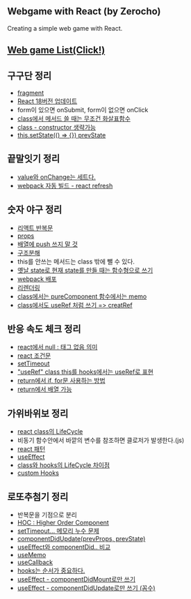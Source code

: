 ## Webgame with React (by Zerocho)
Creating a simple web game with React.  

[Web game List(Click!)](https://h-alex2.github.io/webgame-react/)
---

## 구구단 정리
- [fragment](https://github.com/h-alex2/webgame-react/blob/master/1.%EA%B5%AC%EA%B5%AC%EB%8B%A8/README.md#fragment)
- [React 18버전 업데이트](https://github.com/h-alex2/webgame-react/blob/master/1.%EA%B5%AC%EA%B5%AC%EB%8B%A8/README.md#react-18%EB%B2%84%EC%A0%84-%EC%97%85%EB%8D%B0%EC%9D%B4%ED%8A%B8%EB%A1%9C)
- form이 있으면 onSubmit, form이 없으면 onClick
- [class에서 메서드 쓸 때는 무조건 화살표함수](https://github.com/h-alex2/webgame-react/blob/master/1.%EA%B5%AC%EA%B5%AC%EB%8B%A8/README.md#class%EC%97%90%EC%84%9C-%EB%A9%94%EC%84%9C%EB%93%9C-%EC%93%B8-%EB%95%8C%EB%8A%94-%EB%AC%B4%EC%A1%B0%EA%B1%B4-%ED%99%94%EC%82%B4%ED%91%9C%ED%95%A8%EC%88%98-%EC%93%B0%EA%B8%B0-function%EC%9C%BC%EB%A1%9C-%EC%8D%A8%EB%8F%84-%EB%90%98%EC%A7%80%EB%A7%8C-bind%EB%A5%BC-%EC%82%AC%EC%9A%A9%ED%95%B4%EC%95%BC%ED%95%A8-this%EA%B0%80-%EB%8B%AC%EB%9D%BC%EC%A0%B8%EC%84%9C)
- [class - constructor 생략가능](https://github.com/h-alex2/webgame-react/blob/master/1.%EA%B5%AC%EA%B5%AC%EB%8B%A8/README.md#class---constructor)
- [this.setState(() => {}) prevState](https://github.com/h-alex2/webgame-react/blob/master/1.%EA%B5%AC%EA%B5%AC%EB%8B%A8/README.md#thissetstate--)


## 끝말잇기 정리
- [value와 onChange는 세트다.](https://github.com/h-alex2/webgame-react/blob/master/2.%EB%81%9D%EB%A7%90%EC%9E%87%EA%B8%B0/README.md#value%EC%99%80-onchange%EB%8A%94-%EC%84%B8%ED%8A%B8%EB%8B%A4)
- [webpack 자동 빌드 - react refresh](https://github.com/h-alex2/webgame-react/blob/master/2.%EB%81%9D%EB%A7%90%EC%9E%87%EA%B8%B0/README.md#webpack-%EC%9E%90%EB%8F%99-%EB%B9%8C%EB%93%9C---react-refresh)


## 숫자 야구 정리
- [리액트 반복문](https://github.com/h-alex2/webgame-react/blob/master/3.%EC%88%AB%EC%9E%90%EC%95%BC%EA%B5%AC/README.md#%EB%B0%98%EB%B3%B5%EB%AC%B8)
- [props](https://github.com/h-alex2/webgame-react/blob/master/3.%EC%88%AB%EC%9E%90%EC%95%BC%EA%B5%AC/README.md#props)
- [배열에 push 쓰지 말 것](https://github.com/h-alex2/webgame-react/blob/master/3.%EC%88%AB%EC%9E%90%EC%95%BC%EA%B5%AC/README.md#push-x)
- [구조분해](https://github.com/h-alex2/webgame-react/blob/master/3.%EC%88%AB%EC%9E%90%EC%95%BC%EA%B5%AC/README.md#%EA%B5%AC%EC%A1%B0%EB%B6%84%ED%95%B4)
- this를 안쓰는 메서드는 class 밖에 뺄 수 있다.
- [옛날 state로 현재 state를 만들 때는 함수형으로 쓰기](https://github.com/h-alex2/webgame-react/blob/master/3.%EC%88%AB%EC%9E%90%EC%95%BC%EA%B5%AC/README.md#%EC%98%9B%EB%82%A0-state%EB%A1%9C-%ED%98%84%EC%9E%AC-state%EB%A5%BC-%EB%A7%8C%EB%93%A4-%EB%95%8C%EB%8A%94-%ED%95%A8%EC%88%98%ED%98%95%EC%9C%BC%EB%A1%9C-%EC%93%B0%EA%B8%B0)
- [webpack 배포](https://github.com/h-alex2/webgame-react/blob/master/3.%EC%88%AB%EC%9E%90%EC%95%BC%EA%B5%AC/README.md#webpack-%EB%B0%B0%ED%8F%AC)
- [리렌더링](https://github.com/h-alex2/webgame-react/blob/master/3.%EC%88%AB%EC%9E%90%EC%95%BC%EA%B5%AC/README.md#%EB%A6%AC%EB%A0%8C%EB%8D%94%EB%A7%81)
- [class에서는 pureComponent 함수에서는 memo](https://github.com/h-alex2/webgame-react/blob/master/3.%EC%88%AB%EC%9E%90%EC%95%BC%EA%B5%AC/README.md#class%EC%97%90%EC%84%9C%EB%8A%94-purecomponent-%ED%95%A8%EC%88%98%EC%97%90%EC%84%9C%EB%8A%94-memo)
- [class에서도 useRef 처럼 쓰기 => creatRef](https://github.com/h-alex2/webgame-react/blob/master/3.%EC%88%AB%EC%9E%90%EC%95%BC%EA%B5%AC/README.md#class%EC%97%90%EC%84%9C%EB%8F%84-useref-%EC%B2%98%EB%9F%BC-%EC%93%B0%EA%B8%B0--creatref)



## 반응 속도 체크 정리
- [react에서 null : 태그 없음 의미](https://github.com/h-alex2/webgame-react/blob/master/4.%EB%B0%98%EC%9D%91%EC%86%8D%EB%8F%84%EC%B2%B4%ED%81%AC/README.md#null)
- [react 조건문](https://github.com/h-alex2/webgame-react/blob/master/4.%EB%B0%98%EC%9D%91%EC%86%8D%EB%8F%84%EC%B2%B4%ED%81%AC/README.md#react-%EC%A1%B0%EA%B1%B4%EB%AC%B8)
- [setTimeout](https://github.com/h-alex2/webgame-react/blob/master/4.%EB%B0%98%EC%9D%91%EC%86%8D%EB%8F%84%EC%B2%B4%ED%81%AC/README.md#settimeout)
- ["useRef" class this를 hooks에서는 useRef로 표현](https://github.com/h-alex2/webgame-react/blob/master/4.%EB%B0%98%EC%9D%91%EC%86%8D%EB%8F%84%EC%B2%B4%ED%81%AC/README.md#useref-class-this%EB%A5%BC-hooks%EC%97%90%EC%84%9C%EB%8A%94-useref%EB%A1%9C-%ED%91%9C%ED%98%84%ED%95%9C%EB%8B%A4)
- [return에서 if, for문 사용하는 방법](https://github.com/h-alex2/webgame-react/blob/master/4.%EB%B0%98%EC%9D%91%EC%86%8D%EB%8F%84%EC%B2%B4%ED%81%AC/README.md#return%EC%97%90%EC%84%9C-if-for%EB%AC%B8-%EC%82%AC%EC%9A%A9%ED%95%98%EB%8A%94-%EB%B0%A9%EB%B2%95)
- [return에서 배열 가능](https://github.com/h-alex2/webgame-react/blob/master/4.%EB%B0%98%EC%9D%91%EC%86%8D%EB%8F%84%EC%B2%B4%ED%81%AC/README.md#return%EC%97%90%EC%84%9C-%EB%B0%B0%EC%97%B4-%EA%B0%80%EB%8A%A5)

## 가위바위보 정리
- [react class의 LifeCycle](https://github.com/h-alex2/webgame-react/blob/master/5.%EA%B0%80%EC%9C%84%EB%B0%94%EC%9C%84%EB%B3%B4/README.md#react-class%EC%9D%98-lifecycle)
- 비동기 함수안에서 바깥의 변수를 참조하면 클로저가 발생한다.(js)
- [react 패턴](https://github.com/h-alex2/webgame-react/blob/master/5.%EA%B0%80%EC%9C%84%EB%B0%94%EC%9C%84%EB%B3%B4/README.md#react-%ED%8C%A8%ED%84%B4)
- [useEffect](https://github.com/h-alex2/webgame-react/blob/master/5.%EA%B0%80%EC%9C%84%EB%B0%94%EC%9C%84%EB%B3%B4/README.md#useeffect)
- [class와 hooks의 LifeCycle 차이점](https://github.com/h-alex2/webgame-react/blob/master/5.%EA%B0%80%EC%9C%84%EB%B0%94%EC%9C%84%EB%B3%B4/README.md#class%EC%99%80-hooks%EC%9D%98-lifecycle-%EC%B0%A8%EC%9D%B4%EC%A0%90)
- [custom Hooks](https://github.com/h-alex2/webgame-react/blob/master/5.%EA%B0%80%EC%9C%84%EB%B0%94%EC%9C%84%EB%B3%B4/README.md#custom-hooks)

## 로또추첨기 정리
- 반복문을 기점으로 분리
- [HOC : Higher Order Component](https://github.com/h-alex2/webgame-react/blob/master/6.%EB%A1%9C%EB%98%90%EC%B6%94%EC%B2%A8%EA%B8%B0/README.md#hoc--higher-order-component)
- [setTimeout... 메모리 누수 문제](https://github.com/h-alex2/webgame-react/blob/master/6.%EB%A1%9C%EB%98%90%EC%B6%94%EC%B2%A8%EA%B8%B0/README.md#settimeout-%EB%A9%94%EB%AA%A8%EB%A6%AC-%EB%88%84%EC%88%98-%EB%AC%B8%EC%A0%9C)
- [componentDidUpdate(prevProps, prevState)](https://github.com/h-alex2/webgame-react/blob/master/6.%EB%A1%9C%EB%98%90%EC%B6%94%EC%B2%A8%EA%B8%B0/README.md#componentdidupdateprevprops-prevstate)
- [useEffect와 componentDid.. 비교](https://github.com/h-alex2/webgame-react/blob/master/6.%EB%A1%9C%EB%98%90%EC%B6%94%EC%B2%A8%EA%B8%B0/README.md#componentdidupdateprevprops-prevstate)
- [useMemo](https://github.com/h-alex2/webgame-react/blob/master/6.%EB%A1%9C%EB%98%90%EC%B6%94%EC%B2%A8%EA%B8%B0/README.md#usememo)
- [useCallback](https://github.com/h-alex2/webgame-react/blob/master/6.%EB%A1%9C%EB%98%90%EC%B6%94%EC%B2%A8%EA%B8%B0/README.md#usecallback)
- [hooks는 순서가 중요하다.](https://github.com/h-alex2/webgame-react/blob/master/6.%EB%A1%9C%EB%98%90%EC%B6%94%EC%B2%A8%EA%B8%B0/README.md#hooks%EB%8A%94-%EC%88%9C%EC%84%9C%EA%B0%80-%EC%A4%91%EC%9A%94%ED%95%98%EB%8B%A4)
- [useEffect - componentDidMount로만 쓰기](https://github.com/h-alex2/webgame-react/blob/master/6.%EB%A1%9C%EB%98%90%EC%B6%94%EC%B2%A8%EA%B8%B0/README.md#useeffect---componentdidmount%EB%A1%9C%EB%A7%8C-%EC%93%B0%EA%B8%B0)
- [useEffect - componentDidUpdate로만 쓰기 (꼼수)](https://github.com/h-alex2/webgame-react/blob/master/6.%EB%A1%9C%EB%98%90%EC%B6%94%EC%B2%A8%EA%B8%B0/README.md#useeffect---componentdidupdate%EB%A1%9C%EB%A7%8C-%EC%93%B0%EA%B8%B0-%EA%BC%BC%EC%88%98)